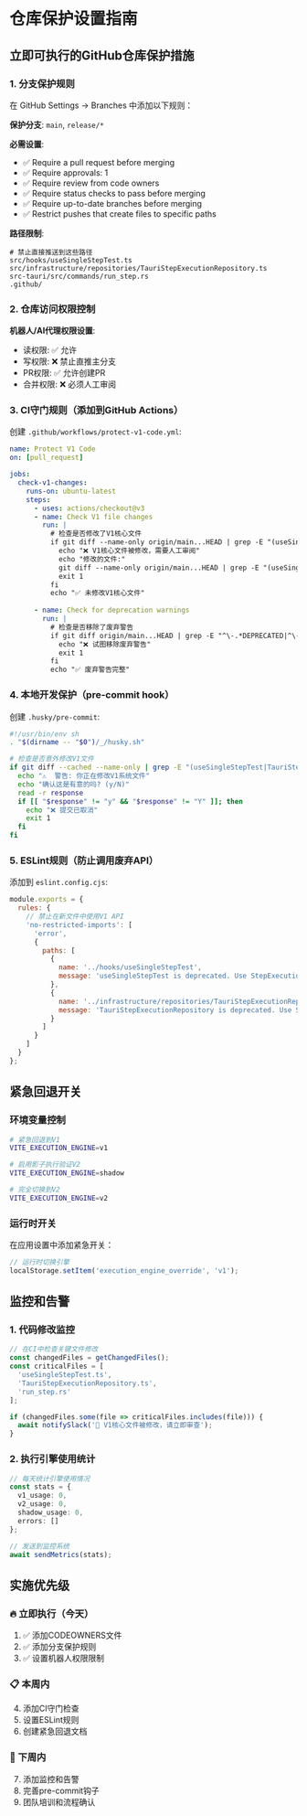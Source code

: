 # 仓库保护设置指南

## 立即可执行的GitHub仓库保护措施

### 1. 分支保护规则
在 GitHub Settings → Branches 中添加以下规则：

**保护分支**: `main`, `release/*`

**必需设置**:
- ✅ Require a pull request before merging
- ✅ Require approvals: 1
- ✅ Require review from code owners
- ✅ Require status checks to pass before merging
- ✅ Require up-to-date branches before merging
- ✅ Restrict pushes that create files to specific paths

**路径限制**:
```
# 禁止直接推送到这些路径
src/hooks/useSingleStepTest.ts
src/infrastructure/repositories/TauriStepExecutionRepository.ts
src-tauri/src/commands/run_step.rs
.github/
```

### 2. 仓库访问权限控制

**机器人/AI代理权限设置**:
- 读权限: ✅ 允许
- 写权限: ❌ 禁止直推主分支
- PR权限: ✅ 允许创建PR
- 合并权限: ❌ 必须人工审阅

### 3. CI守门规则（添加到GitHub Actions）

创建 `.github/workflows/protect-v1-code.yml`:

```yaml
name: Protect V1 Code
on: [pull_request]

jobs:
  check-v1-changes:
    runs-on: ubuntu-latest
    steps:
      - uses: actions/checkout@v3
      - name: Check V1 file changes
        run: |
          # 检查是否修改了V1核心文件
          if git diff --name-only origin/main...HEAD | grep -E "(useSingleStepTest|TauriStepExecutionRepository|run_step\.rs)"; then
            echo "❌ V1核心文件被修改，需要人工审阅"
            echo "修改的文件:"
            git diff --name-only origin/main...HEAD | grep -E "(useSingleStepTest|TauriStepExecutionRepository|run_step\.rs)"
            exit 1
          fi
          echo "✅ 未修改V1核心文件"
      
      - name: Check for deprecation warnings
        run: |
          # 检查是否移除了废弃警告
          if git diff origin/main...HEAD | grep -E "^\-.*DEPRECATED|^\-.*废弃警告"; then
            echo "❌ 试图移除废弃警告"
            exit 1
          fi
          echo "✅ 废弃警告完整"
```

### 4. 本地开发保护（pre-commit hook）

创建 `.husky/pre-commit`:

```bash
#!/usr/bin/env sh
. "$(dirname -- "$0")/_/husky.sh"

# 检查是否意外修改V1文件
if git diff --cached --name-only | grep -E "(useSingleStepTest|TauriStepExecutionRepository)"; then
  echo "⚠️  警告: 你正在修改V1系统文件"
  echo "确认这是有意的吗? (y/N)"
  read -r response
  if [[ "$response" != "y" && "$response" != "Y" ]]; then
    echo "❌ 提交已取消"
    exit 1
  fi
fi
```

### 5. ESLint规则（防止调用废弃API）

添加到 `eslint.config.cjs`:

```javascript
module.exports = {
  rules: {
    // 禁止在新文件中使用V1 API
    'no-restricted-imports': [
      'error',
      {
        paths: [
          {
            name: '../hooks/useSingleStepTest',
            message: 'useSingleStepTest is deprecated. Use StepExecutionGateway instead.'
          },
          {
            name: '../infrastructure/repositories/TauriStepExecutionRepository',
            message: 'TauriStepExecutionRepository is deprecated. Use StepExecutionGateway instead.'
          }
        ]
      }
    ]
  }
};
```

## 紧急回退开关

### 环境变量控制
```bash
# 紧急回退到V1
VITE_EXECUTION_ENGINE=v1

# 启用影子执行验证V2
VITE_EXECUTION_ENGINE=shadow

# 完全切换到V2
VITE_EXECUTION_ENGINE=v2
```

### 运行时开关
在应用设置中添加紧急开关：
```typescript
// 运行时切换引擎
localStorage.setItem('execution_engine_override', 'v1');
```

## 监控和告警

### 1. 代码修改监控
```javascript
// 在CI中检查关键文件修改
const changedFiles = getChangedFiles();
const criticalFiles = [
  'useSingleStepTest.ts',
  'TauriStepExecutionRepository.ts',
  'run_step.rs'
];

if (changedFiles.some(file => criticalFiles.includes(file))) {
  await notifySlack('🚨 V1核心文件被修改，请立即审查');
}
```

### 2. 执行引擎使用统计
```typescript
// 每天统计引擎使用情况
const stats = {
  v1_usage: 0,
  v2_usage: 0, 
  shadow_usage: 0,
  errors: []
};

// 发送到监控系统
await sendMetrics(stats);
```

## 实施优先级

### 🔥 立即执行（今天）
1. ✅ 添加CODEOWNERS文件
2. ✅ 添加分支保护规则  
3. ✅ 设置机器人权限限制

### 📋 本周内
4. 添加CI守门检查
5. 设置ESLint规则
6. 创建紧急回退文档

### 🚀 下周内  
7. 添加监控和告警
8. 完善pre-commit钩子
9. 团队培训和流程确认